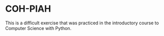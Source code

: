 # COH-PIAH
This is a difficult exercise that was practiced in the introductory course to Computer Science with Python.
